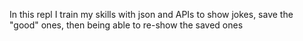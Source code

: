 In this repl I train my skills with json and APIs to show jokes, save the "good" ones, then being able to re-show the saved ones